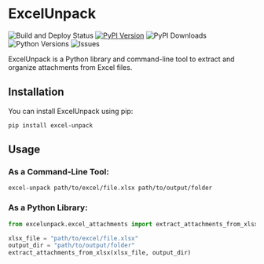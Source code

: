 
# ExcelUnpack

![Build and Deploy Status](https://github.com/svk1998/excelunpack/actions/workflows/python-publish.yml/badge.svg)
[![PyPI Version](https://img.shields.io/pypi/v/excel-unpack)](https://pypi.org/project/excel-unpack/)
![PyPI Downloads](https://img.shields.io/pypi/dm/excel-unpack)
![Python Versions](https://img.shields.io/pypi/pyversions/excel-unpack)
![Issues](https://img.shields.io/github/issues/svk1998/excelunpack)

ExcelUnpack is a Python library and command-line tool to extract and organize attachments from Excel files.

## Installation

You can install ExcelUnpack using pip:

```
pip install excel-unpack
```

## Usage

### As a Command-Line Tool:

```
excel-unpack path/to/excel/file.xlsx path/to/output/folder
```

### As a Python Library:

```python
from excelunpack.excel_attachments import extract_attachments_from_xlsx

xlsx_file = "path/to/excel/file.xlsx"
output_dir = "path/to/output/folder"
extract_attachments_from_xlsx(xlsx_file, output_dir)
```
